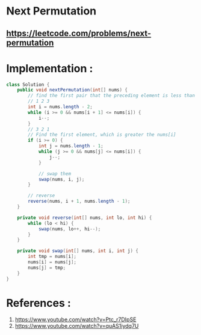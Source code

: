 # Next Permutation
## https://leetcode.com/problems/next-permutation


# Implementation :
```java
class Solution {
    public void nextPermutation(int[] nums) {
        // find the first pair that the preceding element is less than the following one
        // 1 2 3
        int i = nums.length - 2;
        while (i >= 0 && nums[i + 1] <= nums[i]) {
            i--;
        }
        // 3 2 1
        // Find the first element, which is greater the nums[i]
        if (i >= 0) {
            int j = nums.length - 1;
            while (j >= 0 && nums[j] <= nums[i]) {
                j--;
            }

            // swap them
            swap(nums, i, j);
        }

        // reverse
        reverse(nums, i + 1, nums.length - 1);
    }

    private void reverse(int[] nums, int lo, int hi) {
        while (lo < hi) {
            swap(nums, lo++, hi--);
        }
    }

    private void swap(int[] nums, int i, int j) {
        int tmp = nums[i];
        nums[i] = nums[j];
        nums[j] = tmp;
    }
}
```

# References :
1. https://www.youtube.com/watch?v=Ptc_r7DIpSE
2. https://www.youtube.com/watch?v=quAS1iydq7U
